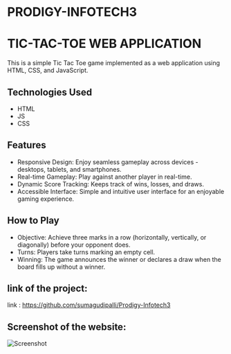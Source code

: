 
# PRODIGY-INFOTECH3
# TIC-TAC-TOE WEB APPLICATION

This is a simple Tic Tac Toe game implemented as a web application using HTML, CSS, and JavaScript.

## Technologies Used
* HTML
* JS
* CSS

## Features
* Responsive Design: Enjoy seamless gameplay across devices - desktops, tablets, and smartphones.
* Real-time Gameplay: Play against another player in real-time.
* Dynamic Score Tracking: Keeps track of wins, losses, and draws.
* Accessible Interface: Simple and intuitive user interface for an enjoyable gaming experience.


## How to Play
* Objective: Achieve three marks in a row (horizontally, vertically, or diagonally) before your opponent does.
* Turns: Players take turns marking an empty cell.
* Winning: The game announces the winner or declares a draw when the board fills up without a winner.
## link of the project:
link : https://github.com/sumagudipalli/Prodigy-Infotech3



## Screenshot of the website:
![Screenshot](https://github.com/user-attachments/assets/2f988b9b-7b9d-4571-a2fa-5bd4c90d33c5)


